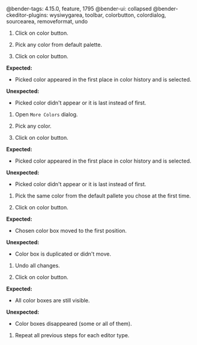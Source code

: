 @bender-tags: 4.15.0, feature, 1795
@bender-ui: collapsed
@bender-ckeditor-plugins: wysiwygarea, toolbar, colorbutton, colordialog, sourcearea, removeformat, undo

1. Click on color button.

1. Pick any color from default palette.

1. Click on color button.

  **Expected:**

  * Picked color appeared in the first place in color history and is selected.

  **Unexpected:**

  * Picked color didn't appear or it is last instead of first.

1. Open `More Colors` dialog.

1. Pick any color.

1. Click on color button.

  **Expected:**

  * Picked color appeared in the first place in color history and is selected.

  **Unexpected:**

  * Picked color didn't appear or it is last instead of first.

1. Pick the same color from the default pallete you chose at the first time.

1. Click on color button.

  **Expected:**

  * Chosen color box moved to the first position.

  **Unexpected:**

  * Color box is duplicated or didn't move.

1. Undo all changes.

1. Click on color button.

  **Expected:**

  * All color boxes are still visible.

  **Unexpected:**

  * Color boxes disappeared (some or all of them).

1. Repeat all previous steps for each editor type.
